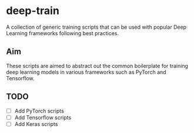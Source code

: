 # deep-train
A collection of generic training scripts that can be used with popular Deep
Learning frameworks following best practices.


## Aim

These scripts are aimed to abstract out the common boilerplate for training
deep learning models in various frameworks such as PyTorch and Tensorflow.

## TODO

- [ ] Add PyTorch scripts
- [ ] Add Tensorflow scripts
- [ ] Add Keras scripts
